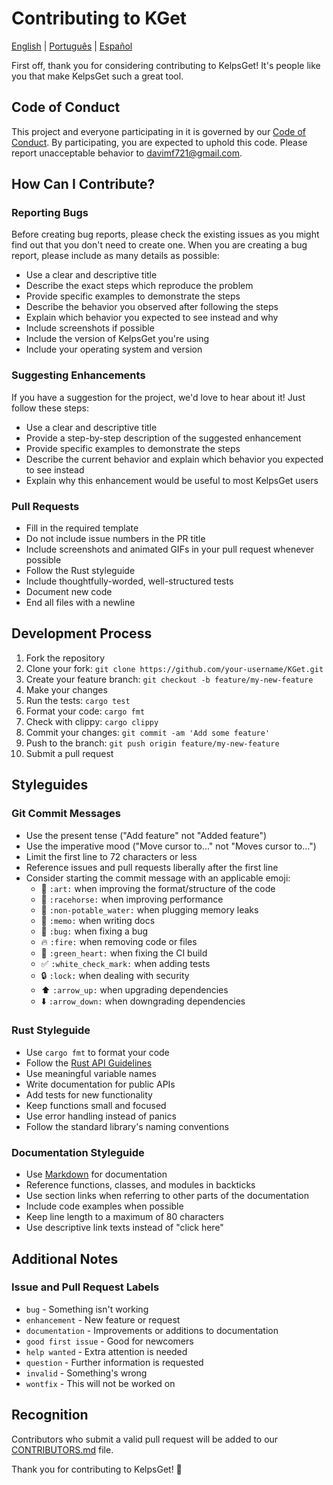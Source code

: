 # Contributing to KGet

[English](CONTRIBUTING.md) | [Português](translations/CONTRIBUTING.pt-BR.md) | [Español](translations/CONTRIBUTING.es.md)

First off, thank you for considering contributing to KelpsGet! It's people like you that make KelpsGet such a great tool.

## Code of Conduct

This project and everyone participating in it is governed by our [Code of Conduct](CODE_OF_CONDUCT.md). By participating, you are expected to uphold this code. Please report unacceptable behavior to [davimf721@gmail.com](mailto:davimf721@gmail.com).

## How Can I Contribute?

### Reporting Bugs

Before creating bug reports, please check the existing issues as you might find out that you don't need to create one. When you are creating a bug report, please include as many details as possible:

* Use a clear and descriptive title
* Describe the exact steps which reproduce the problem
* Provide specific examples to demonstrate the steps
* Describe the behavior you observed after following the steps
* Explain which behavior you expected to see instead and why
* Include screenshots if possible
* Include the version of KelpsGet you're using
* Include your operating system and version

### Suggesting Enhancements

If you have a suggestion for the project, we'd love to hear about it! Just follow these steps:

* Use a clear and descriptive title
* Provide a step-by-step description of the suggested enhancement
* Provide specific examples to demonstrate the steps
* Describe the current behavior and explain which behavior you expected to see instead
* Explain why this enhancement would be useful to most KelpsGet users

### Pull Requests

* Fill in the required template
* Do not include issue numbers in the PR title
* Include screenshots and animated GIFs in your pull request whenever possible
* Follow the Rust styleguide
* Include thoughtfully-worded, well-structured tests
* Document new code
* End all files with a newline

## Development Process

1. Fork the repository
2. Clone your fork: `git clone https://github.com/your-username/KGet.git`
3. Create your feature branch: `git checkout -b feature/my-new-feature`
4. Make your changes
5. Run the tests: `cargo test`
6. Format your code: `cargo fmt`
7. Check with clippy: `cargo clippy`
8. Commit your changes: `git commit -am 'Add some feature'`
9. Push to the branch: `git push origin feature/my-new-feature`
10. Submit a pull request

## Styleguides

### Git Commit Messages

* Use the present tense ("Add feature" not "Added feature")
* Use the imperative mood ("Move cursor to..." not "Moves cursor to...")
* Limit the first line to 72 characters or less
* Reference issues and pull requests liberally after the first line
* Consider starting the commit message with an applicable emoji:
    * 🎨 `:art:` when improving the format/structure of the code
    * 🐎 `:racehorse:` when improving performance
    * 🚱 `:non-potable_water:` when plugging memory leaks
    * 📝 `:memo:` when writing docs
    * 🐛 `:bug:` when fixing a bug
    * 🔥 `:fire:` when removing code or files
    * 💚 `:green_heart:` when fixing the CI build
    * ✅ `:white_check_mark:` when adding tests
    * 🔒 `:lock:` when dealing with security
    * ⬆️ `:arrow_up:` when upgrading dependencies
    * ⬇️ `:arrow_down:` when downgrading dependencies

### Rust Styleguide

* Use `cargo fmt` to format your code
* Follow the [Rust API Guidelines](https://rust-lang.github.io/api-guidelines/)
* Use meaningful variable names
* Write documentation for public APIs
* Add tests for new functionality
* Keep functions small and focused
* Use error handling instead of panics
* Follow the standard library's naming conventions

### Documentation Styleguide

* Use [Markdown](https://daringfireball.net/projects/markdown/) for documentation
* Reference functions, classes, and modules in backticks
* Use section links when referring to other parts of the documentation
* Include code examples when possible
* Keep line length to a maximum of 80 characters
* Use descriptive link texts instead of "click here"

## Additional Notes

### Issue and Pull Request Labels

* `bug` - Something isn't working
* `enhancement` - New feature or request
* `documentation` - Improvements or additions to documentation
* `good first issue` - Good for newcomers
* `help wanted` - Extra attention is needed
* `question` - Further information is requested
* `invalid` - Something's wrong
* `wontfix` - This will not be worked on

## Recognition

Contributors who submit a valid pull request will be added to our [CONTRIBUTORS.md](CONTRIBUTORS.md) file.

Thank you for contributing to KelpsGet! 🚀
